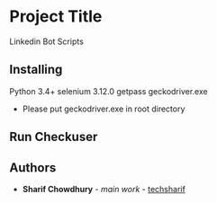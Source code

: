 # Project Title

Linkedin Bot Scripts

## Installing

 Python 3.4+
 selenium 3.12.0
 getpass
 geckodriver.exe
 * Please put geckodriver.exe in root directory


## Run Checkuser 



## Authors

* **Sharif Chowdhury** - *main work* - [techsharif](https://github.com/vajin1125)
